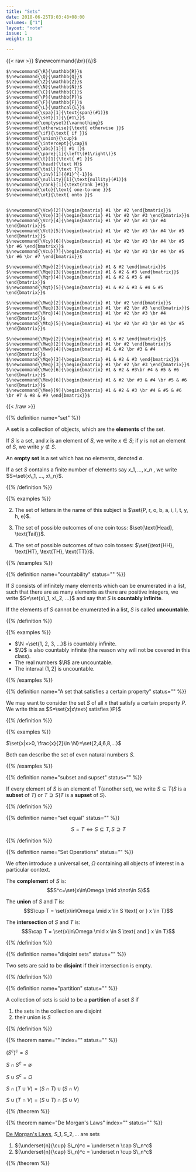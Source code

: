 ```yaml
---
title: "Sets"
date: 2018-06-25T9:03:48+08:00
volumes: ["1"]
layout: "note"
issue: 1
weight: 11

---
```


<!--more-->

<div class="latex-macros">
  {{< raw >}}
    $\newcommand{\br}{\\}$

    $\newcommand{\R}{\mathbb{R}}$
    $\newcommand{\Q}{\mathbb{Q}}$
    $\newcommand{\Z}{\mathbb{Z}}$
    $\newcommand{\N}{\mathbb{N}}$
    $\newcommand{\C}{\mathbb{C}}$
    $\newcommand{\P}{\mathbb{P}}$
    $\newcommand{\F}{\mathbb{F}}$
    $\newcommand{\L}{\mathcal{L}}$
    $\newcommand{\spa}[1]{\text{span}(#1)}$
    $\newcommand{\set}[1]{\{#1\}}$
    $\newcommand{\emptyset}{\varnothing}$
    $\newcommand{\otherwise}{\text{ otherwise }}$
    $\newcommand{\if}{\text{ if }}$
    $\newcommand{\union}{\cup}$
    $\newcommand{\intercept}{\cap}$
    $\newcommand{\abs}[1]{| #1 |}$
    $\newcommand{\pare}[1]{\left\(#1\right\)}$
    $\newcommand{\t}[1]{\text{ #1 }}$
    $\newcommand{\head}{\text H}$
    $\newcommand{\tail}{\text T}$
    $\newcommand{\inv}[1]{{#1}^{-1}}$
    $\newcommand{\nullity}[1]{\text{nullity}(#1)}$
    $\newcommand{\rank}[1]{\text{rank }#1}$
    $\newcommand{\oto}{\text{ one-to-one }}$
    $\newcommand{\ot}{\text{ onto }}$


    $\newcommand{\Vcw}[2]{\begin{bmatrix} #1 \br #2 \end{bmatrix}}$
    $\newcommand{\Vce}[3]{\begin{bmatrix} #1 \br #2 \br #3 \end{bmatrix}}$
    $\newcommand{\Vcr}[4]{\begin{bmatrix} #1 \br #2 \br #3 \br #4 \end{bmatrix}}$
    $\newcommand{\Vct}[5]{\begin{bmatrix} #1 \br #2 \br #3 \br #4 \br #5 \end{bmatrix}}$
    $\newcommand{\Vcy}[6]{\begin{bmatrix} #1 \br #2 \br #3 \br #4 \br #5 \br #6 \end{bmatrix}}$
    $\newcommand{\Vcu}[7]{\begin{bmatrix} #1 \br #2 \br #3 \br #4 \br #5 \br #6 \br #7 \end{bmatrix}}$

    $\newcommand{\Mqw}[2]{\begin{bmatrix} #1 & #2 \end{bmatrix}}$
    $\newcommand{\Mqe}[3]{\begin{bmatrix} #1 & #2 & #3 \end{bmatrix}}$
    $\newcommand{\Mqr}[4]{\begin{bmatrix} #1 & #2 & #3 & #4 \end{bmatrix}}$
    $\newcommand{\Mqt}[5]{\begin{bmatrix} #1 & #2 & #3 & #4 & #5 \end{bmatrix}}$

    $\newcommand{\Mwq}[2]{\begin{bmatrix} #1 \br #2 \end{bmatrix}}$
    $\newcommand{\Meq}[3]{\begin{bmatrix} #1 \br #2 \br #3 \end{bmatrix}}$
    $\newcommand{\Mrq}[4]{\begin{bmatrix} #1 \br #2 \br #3 \br #4 \end{bmatrix}}$
    $\newcommand{\Mtq}[5]{\begin{bmatrix} #1 \br #2 \br #3 \br #4 \br #5 \end{bmatrix}}$

    $\newcommand{\Mqw}[2]{\begin{bmatrix} #1 & #2 \end{bmatrix}}$
    $\newcommand{\Mwq}[2]{\begin{bmatrix} #1 \br #2 \end{bmatrix}}$
    $\newcommand{\Mww}[4]{\begin{bmatrix} #1 & #2 \br #3 & #4 \end{bmatrix}}$
    $\newcommand{\Mqe}[3]{\begin{bmatrix} #1 & #2 & #3 \end{bmatrix}}$
    $\newcommand{\Meq}[3]{\begin{bmatrix} #1 \br #2 \br #3 \end{bmatrix}}$
    $\newcommand{\Mwe}[6]{\begin{bmatrix} #1 & #2 & #3\br #4 & #5 & #6 \end{bmatrix}}$
    $\newcommand{\Mew}[6]{\begin{bmatrix} #1 & #2 \br #3 & #4 \br #5 & #6 \end{bmatrix}}$
    $\newcommand{\Mee}[9]{\begin{bmatrix} #1 & #2 & #3 \br #4 & #5 & #6 \br #7 & #8 & #9 \end{bmatrix}}$
  {{< /raw >}}
</div>

{{% definition name="set" %}}

A **set** is a collection of objects, which are the **elements** of the set.

If $S$ is a set, and $x$ is an element of $S$, we write $x \in S$; if $y$ is not an element of $S$, we write $y \not\in S$.

An **empty set** is a set which has no elements, denoted $\emptyset$.

If a set $S$ contains a finite number of elements say $x\_1, ..., x\_n$ , we write $S=\set{x\_1, ..., x\_n}$.

{{% /definition %}}

{{% examples %}}

2. The set of letters in the name of this subject is $\set{P, r, o, b, a, i, l, t, y, h, e}$.
3. The set of possible outcomes of one coin toss:
   $\set{\text{Head}, \text{Tail}}$.

4. The set of possible outcomes of two coin tosses:
   $\set{\text{HH}, \text{HT}, \text{TH}, \text{TT}}$.

{{% /examples %}}

{{% definition name="countability" status="" %}}

If $S$ consists of infinitely many elements which can be enumerated in a list, such that there are as many elements as there are positive integers, we write $S=\set{x\_1, x\_2, ...}$ and say that $S$ is **countably infinite**.

If the elements of $S$ cannot be enumerated in a list, $S$ is called **uncountable**.

{{% /definition %}}

{{% examples %}}

- $\N =\set{1, 2, 3, ...}$ is countably infinite.
- $\Q$ is also countably infinite (the reason why will not be covered in this class).
- The real numbers $\R$ are uncountable.
- The interval $(1, 2]$ is uncountable.

{{% /examples %}}


{{% definition name="A set that satisfies a certain property" status="" %}}

We may want to consider the set $S$ of all $x$ that satisfy a certain property $P$. We write this as $S=\set{x|x\text{ satisfies }P}$

{{% /definition %}}


{{% examples %}}

$\set{x|x>0, \frac{x}{2}\in \N}=\set{2,4,6,8,...}$

Both can describe the set of even natural numbers $S$.

{{% /examples %}}

{{% definition name="subset and supset" status="" %}}

If every element of $S$ is an element of $T$(another set), we write $S \subseteq T$($S$ is a **subset** of $T$) or $T \supseteq S$($T$ is a **supset** of $S$).

{{% /definition %}}

{{% definition name="set equal" status="" %}}

$$S = T \iff S \subseteq T, S \supseteq T $$

{{% /definition %}}

{{% definition name="Set Operations" status="" %}}

We often introduce a universal set, $\Omega$ containing all objects of interest in a particular context.

The **complement** of $S$ is:
$$S^c=\set{x\in\Omega \mid x\not\in S}$$

The **union** of $S$ and $T$ is:
$$S\cup T = \set{x\in\Omega \mid x \in S \text{ or } x \in T}$$

The **intersection** of $S$ and $T$ is:
$$S\cap T = \set{x\in\Omega \mid x \in S \text{ and } x \in T}$$

{{% /definition %}}

{{% definition name="disjoint sets" status="" %}}

Two sets are said to be **disjoint** if their intersection is empty.

{{% /definition %}}

{{% definition name="partition" status="" %}}

A collection of sets is said to be a **partition** of a set $S$ if 

1. the sets in the collection are disjoint
2. their union is $S$

{{% /definition %}}

{{% theorem name="" index="" status="" %}}

${({S^c})^c}=S$

$S\cap S^c=\emptyset$

$S\cup S^c = \Omega$

$S\cap(T\cup V)=(S\cap T)\cup(S\cap V)$

$S\cup(T\cap V)=(S\cup T)\cap(S\cup V)$

{{% /theorem %}}

{{% theorem name="De Morgan's Laws" index="" status="" %}}

<u>De Morgan's Laws</u>, $S\_1, S\_2,...$ are sets

1. $(\underset{n}{\cup} S\_n)^c = \underset n \cap S\_n^c$
2. $(\underset{n}{\cap} S\_n)^c = \underset n \cup S\_n^c$

{{% /theorem %}}



